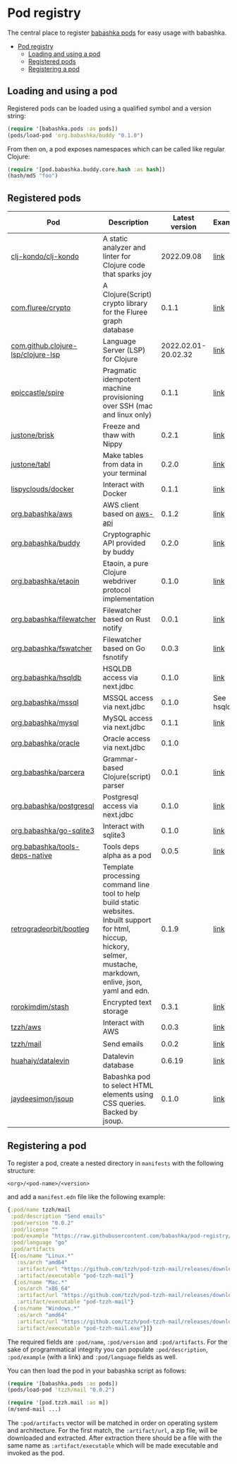 # Pod registry

The central place to register [babashka pods](https://github.com/babashka/pods) for easy usage with babashka.

- [Pod registry](#pod-registry)
  - [Loading and using a pod](#loading-and-using-a-pod)
  - [Registered pods](#registered-pods)
  - [Registering a pod](#registering-a-pod)

## Loading and using a pod

Registered pods can be loaded using a qualified symbol and a version string:

```clojure
(require '[babashka.pods :as pods])
(pods/load-pod 'org.babashka/buddy "0.1.0")
```

From then on, a pod exposes namespaces which can be called like regular Clojure:

```clojure
(require '[pod.babashka.buddy.core.hash :as hash])
(hash/md5 "foo")
```

## Registered pods

| Pod                                                                              | Description                                                                                                                                                             | Latest version      | Example                                | Language                                                                                                                                                                 |
| -------------------------------------------------------------------------------- | ----------------------------------------------------------------------------------------------------------------------------------------------------------------------- | ------------------- | -------------------------------------- | ------------------------------------------------------------------------------------------------------------------------------------------------------------------------ |
| [clj-kondo/clj-kondo](https://github.com/clj-kondo/clj-kondo)                    | A static analyzer and linter for Clojure code that sparks joy                                                                                                                                        | 2022.09.08          | [link](examples/clj-kondo.clj)         | [<img src="https://upload.wikimedia.org/wikipedia/commons/5/5d/Clojure_logo.svg" alt="clojure" width="24" height="24">](https://clojure.org/)                            |
| [com.fluree/crypto](https://github.com/fluree/fluree.crypto)                     | A Clojure(Script) crypto library for the Fluree graph database                                                                                                          | 0.1.1               | [link](examples/fluree-crypto.clj)     | [<img src="https://upload.wikimedia.org/wikipedia/commons/5/5d/Clojure_logo.svg" alt="clojure" width="24" height="24">](https://clojure.org/)                            |
| [com.github.clojure-lsp/clojure-lsp](https://github.com/clojure-lsp/clojure-lsp) | Language Server (LSP) for Clojure                                                                                                                                       | 2022.02.01-20.02.32 | [link](examples/clojure-lsp.clj)       | [<img src="https://upload.wikimedia.org/wikipedia/commons/5/5d/Clojure_logo.svg" alt="clojure" width="24" height="24">](https://clojure.org/)                            |
| [epiccastle/spire](https://github.com/epiccastle/spire)                          | Pragmatic idempotent machine provisioning over SSH (mac and linux only)                                                                                                 | 0.1.1               | [link](examples/spire.clj)             | [<img src="https://upload.wikimedia.org/wikipedia/commons/5/5d/Clojure_logo.svg" alt="clojure" width="24" height="24">](https://clojure.org/)                            |
| [justone/brisk](https://github.com/justone/brisk)                                | Freeze and thaw with Nippy                                                                                                                                              | 0.2.1               | [link](examples/brisk.clj)             | [<img src="https://upload.wikimedia.org/wikipedia/commons/5/5d/Clojure_logo.svg" alt="clojure" width="24" height="24">](https://clojure.org/)                            |
| [justone/tabl](https://github.com/justone/tabl)                                  | Make tables from data in your terminal                                                                                                                                  | 0.2.0               | [link](examples/tabl.clj)              | [<img src="https://upload.wikimedia.org/wikipedia/commons/5/5d/Clojure_logo.svg" alt="clojure" width="24" height="24">](https://clojure.org/)                            |
| [lispyclouds/docker](https://github.com/lispyclouds/pod-lispyclouds-docker)      | Interact with Docker                                                                                                                                                    | 0.1.1               | [link](examples/docker.clj)            | [<img src="https://upload.wikimedia.org/wikipedia/commons/5/5d/Clojure_logo.svg" alt="clojure" width="24" height="24">](https://clojure.org/)                            |
| [org.babashka/aws](https://github.com/babashka/pod-babashka-aws)                 | AWS client based on [aws-api](https://github.com/cognitect-labs/aws-api)                                                                                                | 0.1.2               | [link](examples/aws.clj)               | [<img src="https://upload.wikimedia.org/wikipedia/commons/5/5d/Clojure_logo.svg" alt="clojure" width="24" height="24">](https://clojure.org/)                            |
| [org.babashka/buddy](https://github.com/babashka/pod-babashka-buddy)             | Cryptographic API provided by buddy                                                                                                                                     | 0.2.0               | [link](examples/buddy.clj)             | [<img src="https://upload.wikimedia.org/wikipedia/commons/5/5d/Clojure_logo.svg" alt="clojure" width="24" height="24">](https://clojure.org/)                            |
| [org.babashka/etaoin](https://github.com/babashka/pod-babashka-etaoin)           | Etaoin, a pure Clojure webdriver protocol implementation                                                                                                                | 0.1.0               | [link](examples/etaoin.clj)            | [<img src="https://upload.wikimedia.org/wikipedia/commons/5/5d/Clojure_logo.svg" alt="clojure" width="24" height="24">](https://clojure.org/)                            |
| [org.babashka/filewatcher](https://github.com/babashka/pod-babashka-filewatcher) | Filewatcher based on Rust notify                                                                                                                                        | 0.0.1               | [link](examples/filewatcher.clj)       | [<img src="https://upload.wikimedia.org/wikipedia/commons/d/d5/Rust_programming_language_black_logo.svg" alt="rust" width="24" height="24">](https://www.rust-lang.org/) |
| [org.babashka/fswatcher](https://github.com/babashka/pod-babashka-fswatcher)     | Filewatcher based on Go fsnotify                                                                                                                                        | 0.0.3               | [link](examples/fswatcher.clj)         | [<img src="https://go.dev/blog/go-brand/Go-Logo/SVG/Go-Logo_Blue.svg" alt="golang" width="24" height="24">](https://golang.org/)                                         |
| [org.babashka/hsqldb](https://github.com/babashka/babashka-sql-pods/)            | HSQLDB access via next.jdbc                                                                                                                                             | 0.1.0               | [link](examples/hsqldb.clj)            | [<img src="https://upload.wikimedia.org/wikipedia/commons/5/5d/Clojure_logo.svg" alt="clojure" width="24" height="24">](https://clojure.org/)                            |
| [org.babashka/mssql](https://github.com/babashka/babashka-sql-pods/)             | MSSQL access via next.jdbc                                                                                                                                              | 0.1.0               | See hsqldb                             | [<img src="https://upload.wikimedia.org/wikipedia/commons/5/5d/Clojure_logo.svg" alt="clojure" width="24" height="24">](https://clojure.org/)                            |
| [org.babashka/mysql](https://github.com/babashka/babashka-sql-pods/)             | MySQL access via next.jdbc                                                                                                                                              | 0.1.1               | [link](examples/mysql.clj)             | [<img src="https://upload.wikimedia.org/wikipedia/commons/5/5d/Clojure_logo.svg" alt="clojure" width="24" height="24">](https://clojure.org/)                            |
| [org.babashka/oracle](https://github.com/babashka/babashka-sql-pods/)            | Oracle access via next.jdbc                                                                                                                                             | 0.1.0               |                                        | [<img src="https://upload.wikimedia.org/wikipedia/commons/5/5d/Clojure_logo.svg" alt="clojure" width="24" height="24">](https://clojure.org/)                            |
| [org.babashka/parcera](https://github.com/babashka/pod-babashka-parcera)         | Grammar-based Clojure(script) parser                                                                                                                                    | 0.0.1               | [link](examples/parcera.clj)           | [<img src="https://upload.wikimedia.org/wikipedia/commons/5/5d/Clojure_logo.svg" alt="clojure" width="24" height="24">](https://clojure.org/)                            |
| [org.babashka/postgresql](https://github.com/babashka/babashka-sql-pods/)        | Postgresql access via next.jdbc                                                                                                                                         | 0.1.0               | [link](examples/postgresql.clj)        | [<img src="https://upload.wikimedia.org/wikipedia/commons/5/5d/Clojure_logo.svg" alt="clojure" width="24" height="24">](https://clojure.org/)                            |
| [org.babashka/go-sqlite3](https://github.com/babashka/pod-babashka-go-sqlite3)   | Interact with sqlite3                                                                                                                                                   | 0.1.0               | [link](examples/go_sqlite3.clj)        | [<img src="https://go.dev/blog/go-brand/Go-Logo/SVG/Go-Logo_Blue.svg" alt="golang" width="24" height="24">](https://golang.org/)                                         |
| [org.babashka/tools-deps-native](https://github.com/babashka/tools-deps-native)  | Tools deps alpha as a pod                                                                                                                                               | 0.0.5               | [link](examples/tools-deps-native.clj) | [<img src="https://upload.wikimedia.org/wikipedia/commons/5/5d/Clojure_logo.svg" alt="clojure" width="24" height="24">](https://clojure.org/)                            |
| [retrogradeorbit/bootleg](https://github.com/retrogradeorbit/bootleg)            | Template processing command line tool to help build static websites. Inbuilt support for html, hiccup, hickory, selmer, mustache, markdown, enlive, json, yaml and edn. | 0.1.9               | [link](examples/bootleg.clj)           | [<img src="https://upload.wikimedia.org/wikipedia/commons/5/5d/Clojure_logo.svg" alt="clojure" width="24" height="24">](https://clojure.org/)                            |
| [rorokimdim/stash](https://github.com/rorokimdim/stash)                          | Encrypted text storage                                                                                                                                                  | 0.3.1               | [link](examples/stash.clj)             | [<img src="https://upload.wikimedia.org/wikipedia/commons/1/1c/Haskell-Logo.svg" alt="haskell" width="24" height="24">](https://haskell.org/)                            |
| [tzzh/aws](https://github.com/tzzh/pod-tzzh-aws)                                 | Interact with AWS                                                                                                                                                       | 0.0.3               | [link](examples/tzzh_aws.clj)          | [<img src="https://go.dev/blog/go-brand/Go-Logo/SVG/Go-Logo_Blue.svg" alt="golang" width="24" height="24">](https://golang.org/)                                         |
| [tzzh/mail](https://github.com/tzzh/pod-tzzh-mail)                               | Send emails                                                                                                                                                             | 0.0.2               | [link](examples/tzzh_mail.clj)         | [<img src="https://go.dev/blog/go-brand/Go-Logo/SVG/Go-Logo_Blue.svg" alt="golang" width="24" height="24">](https://golang.org/)                                         |
| [huahaiy/datalevin](https://github.com/juji-io/datalevin)                        | Datalevin database                                                                                                                                                      | 0.6.19              | [link](examples/datalevin.clj)         | [<img src="https://upload.wikimedia.org/wikipedia/commons/5/5d/Clojure_logo.svg" alt="clojure" width="24" height="24">](https://clojure.org/)                            |
| [jaydeesimon/jsoup](https://github.com/vollcheck/pod-jaydeesimon-jsoup)          | Babashka pod to select HTML elements using CSS queries. Backed by jsoup.                                                                                                | 0.1.0               | [link](examples/jsoup.clj)             | [<img src="https://upload.wikimedia.org/wikipedia/commons/5/5d/Clojure_logo.svg" alt="clojure" width="24" height="24">](https://clojure.org/)                            |

## Registering a pod

To register a pod, create a nested directory in `manifests` with the following structure:

```
<org>/<pod-name>/<version>
```

and add a `manifest.edn` file like the following example:

```clojure
{:pod/name tzzh/mail
 :pod/description "Send emails"
 :pod/version "0.0.2"
 :pod/license ""
 :pod/example "https://raw.githubusercontent.com/babashka/pod-registry/master/examples/tzzh_mail.clj"
 :pod/language "go"
 :pod/artifacts
 [{:os/name "Linux.*"
   :os/arch "amd64"
   :artifact/url "https://github.com/tzzh/pod-tzzh-mail/releases/download/v0.0.2/pod-tzzh-mail_0.0.2_Linux_x86_64.zip"
   :artifact/executable "pod-tzzh-mail"}
  {:os/name "Mac.*"
   :os/arch "x86_64"
   :artifact/url "https://github.com/tzzh/pod-tzzh-mail/releases/download/v0.0.2/pod-tzzh-mail_0.0.2_Darwin_x86_64.zip"
   :artifact/executable "pod-tzzh-mail"}
  {:os/name "Windows.*"
   :os/arch "amd64"
   :artifact/url "https://github.com/tzzh/pod-tzzh-mail/releases/download/v0.0.2/pod-tzzh-mail_0.0.2_Windows_x86_64.zip"
   :artifact/executable "pod-tzzh-mail.exe"}]}
```

The required fields are `:pod/name`, `:pod/version` and `:pod/artifacts`. For the sake of programmatical integrity you can populate `:pod/description`, `:pod/example` (with a link) and `:pod/language` fields as well.

You can then load the pod in your babashka script as follows:

```clojure
(require '[babashka.pods :as pods])
(pods/load-pod 'tzzh/mail "0.0.2")

(require '[pod.tzzh.mail :as m])
(m/send-mail ...)
```

The `:pod/artifacts` vector will be matched in order on operating system and
architecture. For the first match, the `:artifact/url`, a zip file, will be
downloaded and extracted. After extraction there should be a file with the same
name as `:artifact/executable` which will be made executable and invoked as the
pod.
